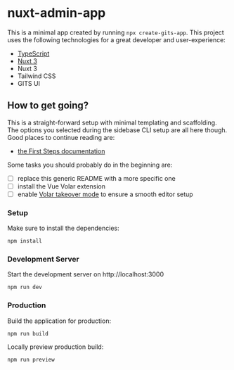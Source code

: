 # nuxt-admin-app

This is a minimal app created by running `npx create-gits-app`. This project uses the following technologies for a great developer and user-experience:

- [TypeScript](https://www.typescriptlang.org/)
- [Nuxt 3](https://nuxt.com)
- Nuxt 3
- Tailwind CSS
- GITS UI

## How to get going?

This is a straight-forward setup with minimal templating and scaffolding. The options you selected during the sidebase CLI setup are all here though. Good places to continue reading are:

- [the First Steps documentation](https://gitsindonesia.github.io/ui-component/)

Some tasks you should probably do in the beginning are:

- [ ] replace this generic README with a more specific one
- [ ] install the Vue Volar extension
- [ ] enable [Volar takeover mode](https://nuxt.com/docs/getting-started/installation#prerequisites) to ensure a smooth editor setup

### Setup

Make sure to install the dependencies:

```bash
npm install
```

### Development Server

Start the development server on http://localhost:3000

```bash
npm run dev
```

### Production

Build the application for production:

```bash
npm run build
```

Locally preview production build:

```bash
npm run preview
```

